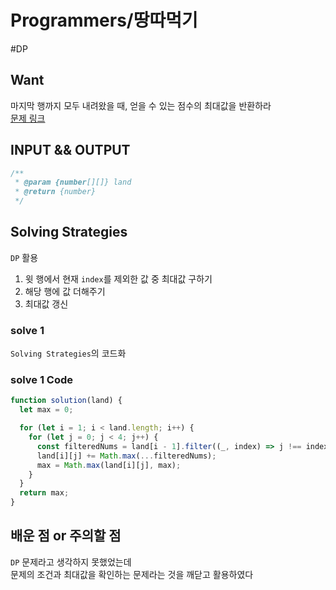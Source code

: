 # Programmers/땅따먹기

#DP

## Want

마지막 행까지 모두 내려왔을 때, 얻을 수 있는 점수의 최대값을 반환하라  
[문제 링크](https://school.programmers.co.kr/learn/courses/30/lessons/12913)

## INPUT && OUTPUT

```js
/**
 * @param {number[][]} land
 * @return {number}
 */
```

## Solving Strategies

`DP` 활용

1. 윗 행에서 현재 `index`를 제외한 값 중 최대값 구하기
2. 해당 행에 값 더해주기
3. 최대값 갱신

### solve 1

`Solving Strategies`의 코드화

### solve 1 Code

```js
function solution(land) {
  let max = 0;

  for (let i = 1; i < land.length; i++) {
    for (let j = 0; j < 4; j++) {
      const filteredNums = land[i - 1].filter((_, index) => j !== index);
      land[i][j] += Math.max(...filteredNums);
      max = Math.max(land[i][j], max);
    }
  }
  return max;
}
```

## 배운 점 or 주의할 점

`DP` 문제라고 생각하지 못했었는데  
문제의 조건과 최대값을 확인하는 문제라는 것을 깨닫고 활용하였다
